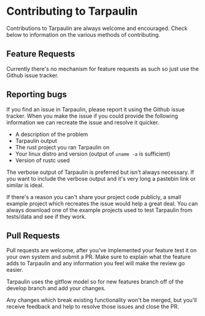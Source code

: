 # Contributing to Tarpaulin

Contributions to Tarpaulin are always welcome and encouraged. Check below to
information on the various methods of contributing.

## Feature Requests

Currently there's no mechanism for feature requests as such so just use the
Github issue tracker.

## Reporting bugs

If you find an issue in Tarpaulin, please report it using the Github issue
tracker. When you make the issue if you could provide the following information
we can recreate the issue and resolve it quicker.

* A description of the problem
* Tarpaulin output
* The rust project you ran Tarpaulin on
* Your linux distro and version (output of `uname -a` is sufficient)
* Version of rustc used

The verbose output of Tarpaulin is preferred but isn't always necessary. If you
want to include the verbose output and it's very long a pastebin link or similar
is ideal.

If there's a reason you can't share your project code publicly, a small example
project which recreates the issue would help a great deal. You can always
download one of the example projects used to test Tarpaulin from tests/data and
see if they work.

## Pull Requests

Pull requests are welcome, after you've implemented your feature test it on your
own system and submit a PR. Make sure to explain what the feature adds to 
Tarpaulin and any information you feel will make the review go easier. 

Tarpaulin uses the gitflow model so for new features branch off of the develop
branch and add your changes.

Any changes which break existing functionality won't be merged, but you'll
receive feedback and help to resolve those issues and close the PR.
